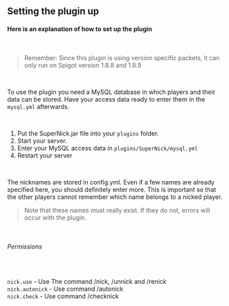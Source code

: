 ## Setting the plugin up
#### Here is an explanation of how to set up the plugin

<br>

> Remember: Since this plugin is using version specific packets, it can only run on Spigot version 1.8.8 and 1.8.9 

<br>

To use the plugin you need a MySQL database in which players and their data can be stored. Have your access data ready to enter them in the `mysql.yml` afterwards.

<br>

1. Put the SuperNick.jar file into your `plugins` folder. 
2. Start your server.
3. Enter your MySQL access data in `plugins/SuperNick/mysql.yml`
4. Restart your server

<br>

The nicknames are stored in config.yml. Even if a few names are already specified here, you should definitely enter more. This is important so that the other players cannot remember which name belongs to a nicked player.
> Note that these names must really exist. If they do not, errors will occur with the plugin.

<br>

###### Permissions

<br>

`nick.use` - Use The command /nick, /unnick and /renick <br>
`nick.autonick` - Use command /autonick <br>
`nick.check` - Use command /checknick
